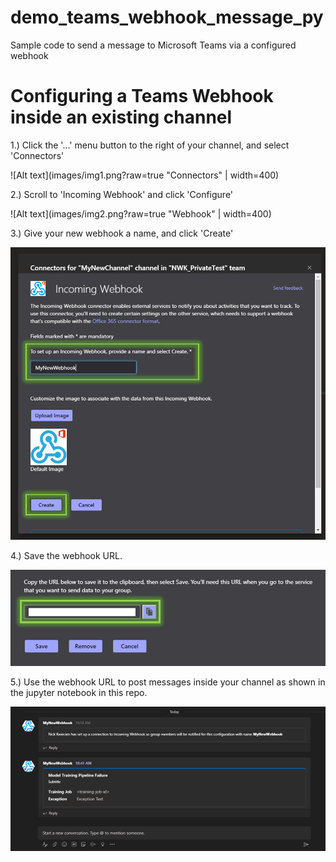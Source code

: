 # demo_teams_webhook_message_py
Sample code to send a message to Microsoft Teams via a configured webhook


# Configuring a Teams Webhook inside an existing channel

1.) Click the '...' menu button to the right of your channel, and select 'Connectors'

![Alt text](images/img1.png?raw=true "Connectors" | width=400)

2.) Scroll to 'Incoming Webhook' and click 'Configure'

![Alt text](images/img2.png?raw=true "Webhook" | width=400)

3.) Give your new webhook a name, and click 'Create'

![Alt text](images/img3.png?raw=true "Create")

4.) Save the webhook URL.

![Alt text](images/img4.png?raw=true "URL")

5.) Use the webhook URL to post messages inside your channel as shown in the jupyter notebook in this repo.

![Alt text](images/img5.png?raw=true "Your Message!")


